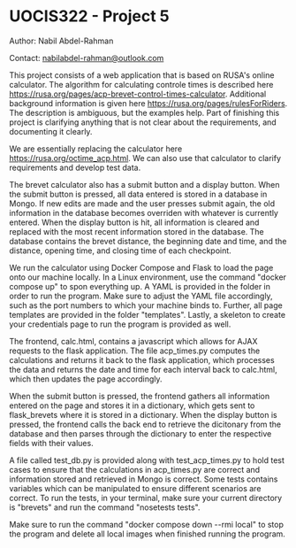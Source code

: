 # UOCIS322 - Project 5 #

Author: Nabil Abdel-Rahman

Contact: nabilabdel-rahman@outlook.com

This project consists of a web application that is based on RUSA's online calculator. The algorithm for calculating controle times is described here https://rusa.org/pages/acp-brevet-control-times-calculator. Additional background information is given here https://rusa.org/pages/rulesForRiders. The description is ambiguous, but the examples help. Part of finishing this project is clarifying anything that is not clear about the requirements, and documenting it clearly.

We are essentially replacing the calculator here https://rusa.org/octime_acp.html. We can also use that calculator to clarify requirements and develop test data.

The brevet calculator also has a submit button and a display button. When the submit button is pressed, all data entered is stored in a database in Mongo. If new edits are made and the user presses submit again, the old information in the database becomes overriden with whatever is currently entered. When the display button is hit, all information is cleared and replaced with the most recent information stored in the database. The database contains the brevet distance, the beginning date and time, and the distance, opening time, and closing time of each checkpoint.

We run the calculator using Docker Compose and Flask to load the page onto our machine locally. In a Linux environment, use the command "docker compose up" to spon everything up. A YAML is provided in the folder in order to run the program. Make sure to adjust the YAML file accordingly, such as the port numbers to which your machine binds to. Further, all page templates are provided in the folder "templates". Lastly, a skeleton to create your credentials page to run the program is provided as well. 

The frontend, calc.html, contains a javascript which allows for AJAX requests to the flask application. The file acp_times.py computes the calculations and returns it back to the flask application, which processes the data and returns the date and time for each interval back to calc.html, which then updates the page accordingly.

When the submit button is pressed, the frontend gathers all information entered on the page and stores it in a dictionary, which gets sent to flask_brevets where it is stored in a dictionary. When the display button is pressed, the frontend calls the back end to retrieve the dicitonary from the database and then parses through the dictionary to enter the respective fields with their values.

A file called test_db.py is provided along with test_acp_times.py to hold test cases to ensure that the calculations in acp_times.py are correct and information stored and retrieved in Mongo is correct. Some tests contains variables which can be manipulated to ensure different scenarios are correct. To run the tests, in your terminal, make sure your current directory is "brevets" and run the command "nosetests tests".

Make sure to run the command "docker compose down --rmi local" to stop the program and delete all local images when finished running the program.